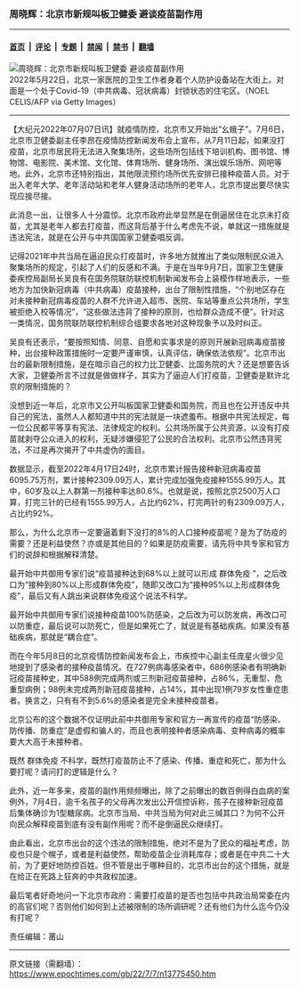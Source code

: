 ### 周晓辉：北京市新规叫板卫健委 避谈疫苗副作用

---

#### [首页](../../../..?n13775450) &nbsp;|&nbsp; [评论](../../../../../epoch-comment?n13775450) &nbsp;|&nbsp; [专题](../../../../../epoch-special?n13775450) &nbsp;|&nbsp; [禁闻](../../../../../epoch-news?n13775450) &nbsp;|&nbsp; [禁书](../../../../../books?n13775450) &nbsp;|&nbsp; [翻墙](https://github.com/gfw-breaker/nogfw/blob/master/README.md?n13775450)


<div><img alt="周晓辉：北京市新规叫板卫健委 避谈疫苗副作用" class="attachment-djy_600_400 size-djy_600_400 wp-post-image" src="https://i.epochtimes.com/assets/uploads/2022/07/id13775015-GettyImages-1240830925-600x400.jpg"/>
<div class="caption">
 2022年5月22日，北京一家医院的卫生工作者身着个人防护设备站在大街上。对面是一个处于Covid-19（中共病毒、冠状病毒）封锁状态的住宅区。（NOEL CELIS/AFP via Getty Images）
</div></div><hr/><div class="post_content" id="artbody" itemprop="articleBody">
 <!-- article content begin -->
 <p>
  【大纪元2022年07月07日讯】就疫情防控，北京市又开始出“幺蛾子”。7月6日，北京市卫健委副主任李昂在疫情防控新闻发布会上宣布，从7月11日起，如果没打疫苗，北京市居民将无法进入聚集场所，这些场所包括线下培训机构、图书馆、博物馆、电影院、美术馆、文化馆、体育场所、健身场所、演出娱乐场所、网吧等地。此外，北京市还特别指出，其他限流预约场所优先安排已接种疫苗人员。对于出入老年大学、老年活动站和老年人健身活动场所的老年人，北京市提出要尽快实现应接尽接。
 </p>
 <p>
  此消息一出，让很多人十分震惊。北京市政府此举显然是在倒逼居住在北京未打疫苗，尤其是老年人都去打疫苗，而这背后基于什么考虑先不说，单就这一措施就是违法宪法，就是在公开与中共国国家卫健委唱反调。
 </p>
 <p>
  记得2021年中共当局在逼迫民众打疫苗时，许多地方就推出了类似限制民众进入聚集场所的规定，引起了人们的反感和不满。于是在当年9月7日，国家卫生健康委疾控局副局长吴良有在国务院联防联控机制新闻发布会上装模作样地表示，一些地方为加快新冠病毒（中共病毒）疫苗接种，出台了限制性措施，“个别地区存在对未接种新冠病毒疫苗的人群不允许进入超市、医院、车站等重点公共场所，学生被拒绝入校等情况”，“这些做法违背了接种的原则，也给群众造成不便”。针对这一类情况，国务院联防联控机制综合组要求各地对这种现象予以及时纠正。
 </p>
 <p>
  吴良有还表示，“要按照知情、同意、自愿和实事求是的原则开展新冠病毒疫苗接种，出台接种政策措施时一定要严谨审慎，认真评估，确保依法依规”。北京市出台的最新限制措施，是在暗示自己的权力比卫健委、比国务院的大？还是想要告诉大家，卫健委所言不过就是做做样子，其实为了逼迫人们打疫苗，卫健委是默许北京的限制措施的？
 </p>
 <p>
  没想到近一年后，北京市又公开叫板国家卫健委和国务院，而且也在公开违反中共自己的宪法，虽然人人都知道中共的宪法就是一块遮羞布。根据中共宪法规定，每一位公民都平等享有宪法、法律规定的权利。公共场所属于公共资源，以没有打疫苗就剥夺公众进入的权利，无疑涉嫌侵犯了公民的合法权利。北京市公然违背宪法，不过是再次揭开了中共虚伪的面目。
 </p>
 <p>
  数据显示，截至2022年4月17日24时，北京市累计报告接种新冠病毒疫苗6095.75万剂，累计接种2309.09万人，累计完成加强免疫接种1555.99万人。其中，60岁及以上人群第一剂接种率达80.6%。也就是说，按照北京2500万人口算，打完三针的已经有1555.99万人，占比约62%，打完两针的有2309.09万人，占比约92%。
 </p>
 <p>
  那么，为什么北京市一定要逼着剩下没打的8%的人口接种疫苗呢？是为了防疫的需要？还是利益使然？亦或是其他目的？如果是防疫需要，请先将中共专家和官方们的说辞和根据解释清楚。
 </p>
 <p>
  最开始中共御用专家们说“疫苗接种达到68%以上就可以形成
  <ok href="https://www.epochtimes.com/gb/tag/%E7%BE%A4%E4%BD%93%E5%85%8D%E7%96%AB.html">
   群体免疫
  </ok>
  ”，之后改口为“接种到80%以上形成群体免疫”，随即又改口为“接种95%以上形成群体免疫”，最后又有人跳出来说群体免疫这个说法不科学。
 </p>
 <p>
  最开始中共御用专家们说接种疫苗100%防感染，之后改为可以防发病，再改口可以防重症，最后说可以防死亡，但是如果死亡了，就说是有基础疾病。如果没有基础疾病，那就是“耦合症”。
 </p>
 <p>
  而在今年5月8日的北京疫情防控新闻发布会上，市疾控中心副主任庞星火很少见地提到了感染者的接种疫苗情况。在727例病毒感染者中，686例感染者有明确新冠疫苗接种史，其中588例完成两剂或三剂新冠疫苗接种，占86%，无重型、危重型病例；98例未完成两剂新冠疫苗接种，占14%，其中出现1例79岁女性重症患者。换言之，只有有不到5.6%的感染者是完全未接种疫苗者。
 </p>
 <p>
  北京公布的这个数据不仅证明此前中共御用专家和官方一再宣传的疫苗“防感染、防传播、防重症”是虚假和骗人的，而且也表明接种者感染病毒、变种病毒的概率要大大高于未接种者。
 </p>
 <p>
  既然
  <ok href="https://www.epochtimes.com/gb/tag/%E7%BE%A4%E4%BD%93%E5%85%8D%E7%96%AB.html">
   群体免疫
  </ok>
  不科学，既然打疫苗防止不了感染、传播、重症和死亡，那为什么要打呢？请问打的逻辑是什么？
 </p>
 <p>
  此外，近一年多来，疫苗的副作用频频曝出，除了之前曝出的数百例得白血病的案例外，7月4日，逾千名孩子的父母再次发出公开信控诉称，孩子在接种新冠疫苗后集体确诊为1型糖尿病。北京市当局、中共当局为何对此三缄其口？为何不公开向民众解释疫苗到底有没有副作用呢？而不是倒逼民众继续打。
 </p>
 <p>
  由此看出，北京市出台的这个违法的限制措施，绝对不是为了民众的福祉考虑，防疫也只是个幌子，或者是利益使然，帮助疫苗企业消耗库存；或者是在中共二十大前，为了更好地防控百姓。但不管是出于哪种目的，北京市出台的这个措施，就是在给正在死路上狂奔的中共政权加速。
 </p>
 <p>
  最后笔者好奇地问一下北京市政府：需要打疫苗的是否也包括中共政治局常委在内的高官们呢？否则他们如何到上述被限制的场所调研呢？还有他们为什么迄今仍没有打呢？
 </p>
 <p>
  责任编辑：莆山
 </p>
 <!-- article content end -->
 <div id="below_article_ad">
 </div>
</div>


---

原文链接（需翻墙）：https://www.epochtimes.com/gb/22/7/7/n13775450.htm